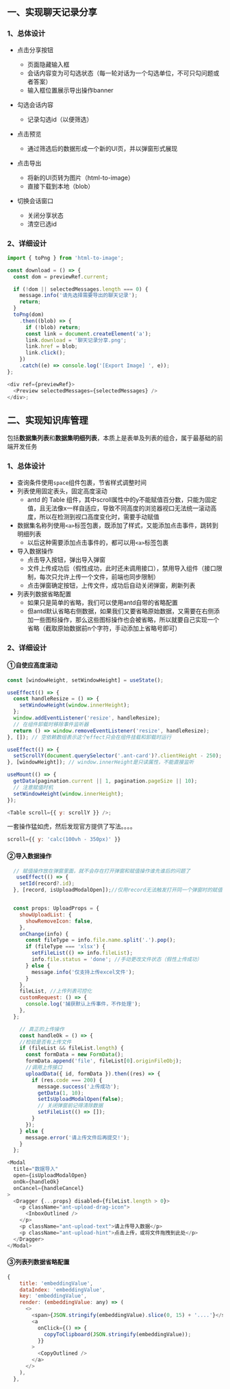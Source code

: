 ## 一、实现聊天记录分享

### 1、总体设计

- 点击分享按钮

  - 页面隐藏输入框
  - 会话内容变为可勾选状态（每一轮对话为一个勾选单位，不可只勾问题或者答案）
  - 输入框位置展示导出操作banner

- 勾选会话内容

  - 记录勾选id（以便筛选）

- 点击预览

  - 通过筛选后的数据形成一个新的UI页，并以弹窗形式展现

- 点击导出

  - 将新的UI页转为图片（html-to-image）
  - 直接下载到本地（blob）

- 切换会话窗口
  - 关闭分享状态
  - 清空已选id

### 2、详细设计

```js
import { toPng } from 'html-to-image';

const download = () => {
  const dom = previewRef.current;

  if (!dom || selectedMessages.length === 0) {
    message.info('请先选择需要导出的聊天记录');
    return;
  }
  toPng(dom)
    .then((blob) => {
      if (!blob) return;
      const link = document.createElement('a');
      link.download = '聊天记录分享.png';
      link.href = blob;
      link.click();
    })
    .catch((e) => console.log('[Export Image] ', e));
};

<div ref={previewRef}>
  <Preview selectedMessages={selectedMessages} />
</div>;
```

## 二、实现知识库管理

包括**数据集列表**和**数据集明细列表**，本质上是表单及列表的组合，属于最基础的前端开发任务

### 1、总体设计

- 查询条件使用`space`组件包裹，节省样式调整时间
- 列表使用固定表头，固定高度滚动
  - antd 的 Table 组件，其中scroll属性中的y不能赋值百分数，只能为固定值，且无法像x一样自适应，导致不同高度的浏览器视口无法统一滚动高度，所以在检测到视口高度变化时，需要手动赋值
- 数据集名称列使用`<a>`标签包裹，既添加了样式，又能添加点击事件，跳转到明细列表
  - 以后这种需要添加点击事件的，都可以用`<a>`标签包裹
- 导入数据操作
  - 点击导入按钮，弹出导入弹窗
  - 文件上传成功后（假性成功，此时还未调用接口），禁用导入组件（接口限制，每次只允许上传一个文件，前端也同步限制）
  - 点击弹窗确定按钮，上传文件，成功后自动关闭弹窗，刷新列表
- 列表列数据省略配置
  - 如果只是简单的省略，我们可以使用antd自带的省略配置
  - 但antd默认省略右侧数据，如果我们又要省略原始数据，又需要在右侧添加一些图标操作，那么这些图标操作也会被省略，所以就要自己实现一个省略（截取原始数据前n个字符，手动添加上省略号即可）

### 2、详细设计

#### ①自使应高度滚动

```js
const [windowHeight, setWindowHeight] = useState();

useEffect(() => {
  const handleResize = () => {
    setWindowHeight(window.innerHeight);
  };
  window.addEventListener('resize', handleResize);
  // 在组件卸载时移除事件监听器
  return () => window.removeEventListener('resize', handleResize);
}, []); // 空依赖数组表示这个effect只会在组件挂载和卸载时运行

useEffect(() => {
  setScrollY(document.querySelector('.ant-card')?.clientHeight - 250);
}, [windowHeight]); // window.innerHeight是只读属性，不能直接监听

useMount(() => {
  getData(pagination.current || 1, pagination.pageSize || 10);
  // 注意赋值时机
  setWindowHeight(window.innerHeight);
});

<Table scroll={{ y: scrollY }} />;
```

一套操作猛如虎，然后发现官方提供了写法。。。。

```js
scroll={{ y: 'calc(100vh - 350px)' }}
```

#### ②导入数据操作

```js
  // 赋值操作放在弹窗里面，就不会存在打开弹窗和赋值操作谁先谁后的问题了
   useEffect(() => {
    setId(record?.id);
  }, [record, isUploadModalOpen]);//仅用record无法触发打开同一个弹窗时的赋值


  const props: UploadProps = {
    showUploadList: {
      showRemoveIcon: false,
    },
    onChange(info) {
      const fileType = info.file.name.split('.').pop();
      if (fileType === 'xlsx') {
        setFileList(() => info.fileList);
        info.file.status = 'done'; //手动更改文件状态（假性上传成功）
      } else {
        message.info('仅支持上传excel文件');
      }
    },
    fileList, //上传列表可控化
    customRequest: () => {
      console.log('捕获默认上传事件，不作处理');
    },
  };

    // 真正的上传操作
    const handleOk = () => {
    //检验是否有上传文件
    if (fileList && fileList.length) {
      const formData = new FormData();
      formData.append('file', fileList[0].originFileObj);
      //调用上传接口
      uploadData({ id, formData }).then((res) => {
        if (res.code === 200) {
          message.success('上传成功');
          getData(1, 10);
          setIsUploadModalOpen(false);
          // 关闭弹窗前记得清除数据
          setFileList(() => []);
        }
      });
    } else {
      message.error('请上传文件后再提交!');
    }
  };
```

```js
<Modal
  title="数据导入"
  open={isUploadModalOpen}
  onOk={handleOk}
  onCancel={handleCancel}
>
  <Dragger {...props} disabled={fileList.length > 0}>
    <p className="ant-upload-drag-icon">
      <InboxOutlined />
    </p>
    <p className="ant-upload-text">请上传导入数据</p>
    <p className="ant-upload-hint">点击上传，或将文件拖拽到此处</p>
  </Dragger>
</Modal>
```

#### ③列表列数据省略配置

```js
{
    title: 'embeddingValue',
    dataIndex: 'embeddingValue',
    key: 'embeddingValue',
    render: (embeddingValue: any) => (
      <>
        <span>{JSON.stringify(embeddingValue).slice(0, 15) + '....'}</span>
        <a
          onClick={() => {
            copyToClipboard(JSON.stringify(embeddingValue));
          }}
        >
          <CopyOutlined />
        </a>
      </>
    ),
  },
```
